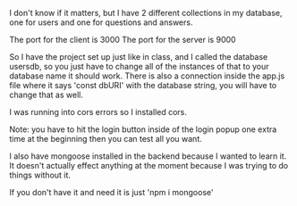 I don't know if it matters, but I have 2 different collections in my database, one for users and one for questions and answers.

The port for the client is 3000
The port for the server is 9000

So I have the project set up just like in class, and I called the database usersdb, so you just have to change all of the instances of that to your database name it should work. There is also a connection inside the app.js file where it says 'const dbURI' with the database string, you will have to change that as well.

I was running into cors errors so I installed cors.

Note: you have to hit the login button inside of the login popup one extra time at the beginning then you can test all you want.

I also have mongoose installed in the backend because I wanted to learn it. It doesn't actually effect anything at the moment because I was trying to do things without it.

If you don't have it and need it is just 'npm i mongoose'